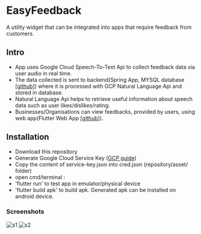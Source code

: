 # EasyFeedback

A utility widget that can be integrated into apps that require feedback from customers.

## Intro

- App uses Google Cloud Speech-To-Text Api to collect feedback data via user audio in real time.
- The data collected is sent to backend(Spring App, MYSQL database [[github]](https://github.com/DXTkastb/EasyFeedbackBackend)) where it is processed with GCP Natural Language Api and stored in database.
- Natural Language Api helps to retrieve useful information about speech data such as user likes/dislikes/rating.
- Businesses/Organisations can view feedbacks, provided by users, using web app(Flutter Web App [[github]](https://github.com/DXTkastb/EasyFeedbackWeb)).

## Installation

- Download this repository
- Generate Google Cloud Service Key ([GCP guide](https://cloud.google.com/iam/docs/creating-managing-service-account-keys))
- Copy the content of service-key.json into cred.json (repository/asset/ folder)
- open cmd/terminal :
- 'flutter run' to test app in emulator/physical device
- 'flutter build apk' to build apk. Generated apk can be installed on android device.

### Screenshots

![s1](https://user-images.githubusercontent.com/38028330/189524598-db748022-29c2-42ea-be3e-aa749c5bbdae.jpg)
![s2](https://user-images.githubusercontent.com/38028330/189524605-f3229294-f4dc-4251-bb37-3d0b72e0dfba.jpg)
